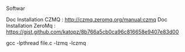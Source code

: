 Softwar


Doc Installation CZMQ : http://czmq.zeromq.org/manual:czmq
Doc Installation ZeroMq : https://gist.github.com/katopz/8b766a5cb0ca96c816658e9407e83d00

gcc -lpthread file.c -lzmq -lczmq
